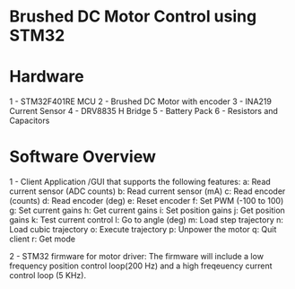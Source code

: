 # Brushed DC Motor Control using STM32

# Hardware 

1 - STM32F401RE MCU
2 - Brushed DC Motor with encoder
3 - INA219 Current Sensor
4 - DRV8835 H Bridge
5 - Battery Pack
6 - Resistors and Capacitors


# Software Overview

1 - Client Application /GUI that supports the following features:
    a: Read current sensor (ADC counts)
    b: Read current sensor (mA)
    c: Read encoder (counts)
    d: Read encoder (deg)
    e: Reset encoder
    f: Set PWM (-100 to 100)
    g: Set current gains
    h: Get current gains
    i: Set position gains
    j: Get position gains
    k: Test current control
    l: Go to angle (deg)
    m: Load step trajectory
    n: Load cubic trajectory
    o: Execute trajectory
    p: Unpower the motor
    q: Quit client
    r: Get mode


2 - STM32 firmware for motor driver:
    The firmware will include a low frequency position control loop(200 Hz) and a high freqeuency current control loop (5 KHz). 